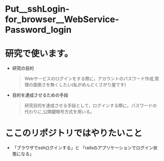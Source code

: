 # Put__sshLogin-for_browser__WebService-Password_login

# 研究で使います。
- 研究の目的
    > Webサービスのログインをする際に，アカウントのパスワード作成,管理の面倒さを無くしたい(私がめんどくさがり屋です)
- 目的を達成させるための手段
    > 研究目的を達成させる手段として，ログインする際に，パスワードの代わりに,公開鍵暗号方式を用いる。

# ここのリポジトリではやりたいこと
- 「ブラウザでsshログインする」と 「railsのアプリケーションでログイン状態になる」